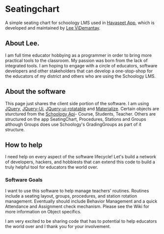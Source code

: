# Seatingchart

A simple seating chart for schoology LMS used in [Havaseet App](https://app.schoology.com/apps/profile/1522121881), which is developed and maintained by [Lee ViDemantay](https://www.linkedin.com/in/videmantay/).
## About Lee.
I am full time educator hobbying as a programmer in order to bring more practical tools to the classroom. My passion was born from the lack of integrated tools. I am hoping to engage with a circle of educators, software developers and other stakeholders that can develop a one-stop-shop for the educators of my district and others who are using the Schoology LMS.

## About the software
This page just shares the client side portion of the software.  I am using [JQuery](https://api.jquery.com), [JQuery-Ui](https://api.jqueryui.com), [JQuery-ui-rotatable](https://github.com/godswearhats/jquery-ui-rotatable) and [Materialize](https://materializecss.com). Certain objects are sturctured from the [Schoology Api](https://developers.schoology.com/api)- Course, Students, Teacher. Others are structured on the app SeatingChart, Procedures, Stations and Groups although Groups does use Schoology's GradingGroups as part of it structure.

## How to help
I need help on every aspect of the software lifecycle! Let's build a network of developers, hackers, and hobbiests that can extend this code to build a truly helpful tool for educators the world over.
### Software Goals
I want to use this software to help manage teachers' routines.  Routines include a seating layout, groups, procedures, and station rotation management. Eventually should include Behavior Management and a quick Attendance and Assignment check mechanism. Please see the Wiki for more information on Object specifics.

I am very excited to be sharing code that has to potential to help educators the world over and I thank you for your involvement. 

